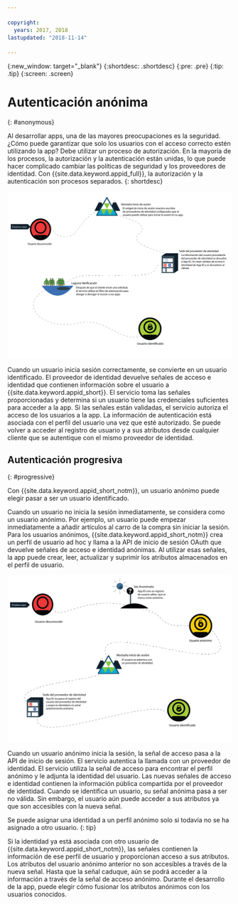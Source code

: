 ```yaml
---

copyright:
  years: 2017, 2018
lastupdated: "2018-11-14"

---
```


{:new_window: target="_blank"}
{:shortdesc: .shortdesc}
{:pre: .pre}
{:tip: .tip}
{:screen: .screen}

# Autenticación anónima
{: #anonymous}

Al desarrollar apps, una de las mayores preocupaciones es la seguridad. ¿Cómo puede garantizar que solo los usuarios con el acceso correcto estén utilizando la app? Debe utilizar un proceso de autorización. En la mayoría de los procesos, la autorización y la autenticación están unidas, lo que puede hacer complicado cambiar las políticas de seguridad y los proveedores de identidad. Con {{site.data.keyword.appid_full}}, la autorización y la autenticación son procesos separados.
{: shortdesc}


![Recorrido para convertirse en un usuario identificado.](images/authenticationtrail.png)

Cuando un usuario inicia sesión correctamente, se convierte en un usuario identificado. El proveedor de identidad devuelve señales de acceso e identidad que contienen información sobre el usuario a {{site.data.keyword.appid_short}}. El servicio toma las señales proporcionadas y determina si un usuario tiene las credenciales suficientes para acceder a la app. Si las señales están validadas, el servicio autoriza el acceso de los usuarios a la app. La información de autenticación está asociada con el perfil del usuario una vez que esté autorizado. Se puede volver a acceder al registro de usuario y a sus atributos desde cualquier cliente que se autentique con el mismo proveedor de identidad.

## Autenticación progresiva
{: #progressive}

Con {{site.data.keyword.appid_short_notm}}, un usuario anónimo puede elegir pasar a ser un usuario identificado.

Cuando un usuario no inicia la sesión inmediatamente, se considera como un usuario anónimo. Por ejemplo, un usuario puede empezar inmediatamente a añadir artículos al carro de la compra sin iniciar la sesión. Para los usuarios anónimos, {{site.data.keyword.appid_short_notm}} crea un perfil de usuario ad hoc y llama a la API de inicio de sesión OAuth que devuelve señales de acceso e identidad anónimas. Al utilizar esas señales, la app puede crear, leer, actualizar y suprimir los atributos almacenados en el perfil de usuario.

![Recorrido para convertirse en un usuario identificado cuando se empieza como anónimo.](images/anon-authenticationtrail.png)

Cuando un usuario anónimo inicia la sesión, la señal de acceso pasa a la API de inicio de sesión. El servicio autentica la llamada con un proveedor de identidad. El servicio utiliza la señal de acceso para encontrar el perfil anónimo y le adjunta la identidad del usuario. Las nuevas señales de acceso e identidad contienen la información pública compartida por el proveedor de identidad. Cuando se identifica un usuario, su señal anónima pasa a ser no válida. Sin embargo, el usuario aún puede acceder a sus atributos ya que son accesibles con la nueva señal.

Se puede asignar una identidad a un perfil anónimo solo si todavía no se ha asignado a otro usuario.
{: tip}

Si la identidad ya está asociada con otro usuario de {{site.data.keyword.appid_short_notm}}, las señales contienen la información de ese perfil de usuario y proporcionan acceso a sus atributos. Los atributos del usuario anónimo anterior no son accesibles a través de la nueva señal. Hasta que la señal caduque, aún se podrá acceder a la información a través de la señal de acceso anónimo. Durante el desarrollo de la app, puede elegir cómo fusionar los atributos anónimos con los usuarios conocidos.
